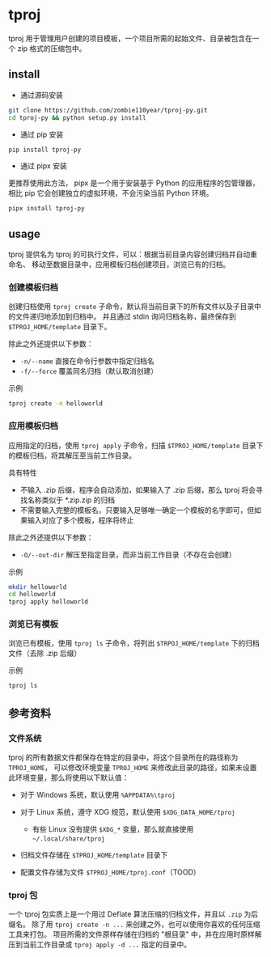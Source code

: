 # tproj

tproj 用于管理用户创建的项目模板，一个项目所需的起始文件、目录被包含在一个 zip 格式的压缩包中。

## install

- 通过源码安装

```sh
git clone https://github.com/zombie110year/tproj-py.git
cd tproj-py && python setup.py install
```
- 通过 pip 安装

```sh
pip install tproj-py
```

- 通过 pipx 安装

更推荐使用此方法， pipx 是一个用于安装基于 Python 的应用程序的包管理器，相比 pip
它会创建独立的虚拟环境，不会污染当前 Python 环境。

```sh
pipx install tproj-py
```

## usage

tproj 提供名为 tproj 的可执行文件，可以：根据当前目录内容创建归档并自动重命名、
移动至数据目录中，应用模板归档创建项目，浏览已有的归档。

### 创建模板归档

创建归档使用 `tproj create` 子命令，默认将当前目录下的所有文件以及子目录中的文件递归地添加到归档中。
并且通过 stdin 询问归档名称，最终保存到 `$TPROJ_HOME/template` 目录下。

除此之外还提供以下参数：

- `-n/--name` 直接在命令行参数中指定归档名
- `-f/--force` 覆盖同名归档（默认取消创建）

<!-- TODO
- `--git-archive` 调用 git archive 子命令来创建归档，在这个参数之后的参数会传递给 git archive 命令
- `--exclude` 忽略列表，遵守 gitignore 类似的语法，每个实体之间用 `:` 冒号分隔
- `--ignorefile` 与 `--exclude` 作用相同，但从文件中读取规则，文件采用和 gitignore 相同的语法
  - 如果 `--ignorefile` 与 `--exclude` 同时使用，最后的应用的规则会取并集
-->

示例

```sh
tproj create -n helloworld
```

### 应用模板归档

应用指定的归档，使用 `tproj apply` 子命令，扫描 `$TPROJ_HOME/template` 目录下的模板归档，将其解压至当前工作目录。

具有特性

- 不输入 .zip 后缀，程序会自动添加，如果输入了 .zip 后缀，那么 tproj 将会寻找名称类似于 *.zip.zip 的归档
- 不需要输入完整的模板名，只要输入足够唯一确定一个模板的名字即可，但如果输入对应了多个模板，程序将终止

除此之外还提供以下参数：

- `-O/--out-dir` 解压至指定目录，而非当前工作目录（不存在会创建）

示例

```sh
mkdir helloworld
cd helloworld
tproj apply helloworld
```

### 浏览已有模板

浏览已有模板，使用 `tproj ls` 子命令，将列出 `$TRPOJ_HOME/template` 下的归档文件（去除 .zip 后缀）

示例

```sh
tproj ls
```

## 参考资料

### 文件系统

tproj 的所有数据文件都保存在特定的目录中，将这个目录所在的路径称为 `TPROJ_HOME`，
可以修改环境变量 `TPROJ_HOME` 来修改此目录的路径，如果未设置此环境变量，那么将使用以下默认值：

- 对于 Windows 系统，默认使用 `%APPDATA%\tproj`
- 对于 Linux 系统，遵守 XDG 规范，默认使用 `$XDG_DATA_HOME/tproj`
  - 有些 Linux 没有提供 `$XDG_*` 变量，那么就直接使用 `~/.local/share/tproj`

- 归档文件存储在 `$TPROJ_HOME/template` 目录下
- 配置文件存储为文件 `$TPROJ_HOME/tproj.conf`（TOOD）

### tproj 包

一个 tproj 包实质上是一个用过 Deflate 算法压缩的归档文件，并且以 `.zip` 为后缀名。
除了用 `tproj create -n ...` 来创建之外，也可以使用你喜欢的任何压缩工具来打包。
项目所需的文件原样存储在归档的 "根目录" 中，并在应用时原样解压到当前工作目录或
`tproj apply -d ...` 指定的目录中。
